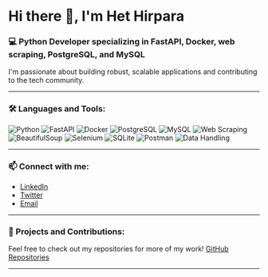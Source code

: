 # Hi there 👋, I'm Het Hirpara

### 💻 Python Developer specializing in FastAPI, Docker, web scraping, PostgreSQL, and MySQL

I'm passionate about building robust, scalable applications and contributing to the tech community.

---

### 🛠 Languages and Tools:

![Python](https://img.shields.io/badge/Python-3776AB?style=for-the-badge&logo=python&logoColor=white)
![FastAPI](https://img.shields.io/badge/FastAPI-009688?style=for-the-badge&logo=fastapi&logoColor=white)
![Docker](https://img.shields.io/badge/Docker-2496ED?style=for-the-badge&logo=docker&logoColor=white)
![PostgreSQL](https://img.shields.io/badge/PostgreSQL-336791?style=for-the-badge&logo=postgresql&logoColor=white)
![MySQL](https://img.shields.io/badge/MySQL-4479A1?style=for-the-badge&logo=mysql&logoColor=white)
![Web Scraping](https://img.shields.io/badge/Web%20Scraping-4B8BBE?style=for-the-badge&logo=web-scraping&logoColor=white)
![BeautifulSoup](https://img.shields.io/badge/BeautifulSoup-4B8BBE?style=for-the-badge&logo=beautifulsoup&logoColor=white)
![Selenium](https://img.shields.io/badge/Selenium-43B02A?style=for-the-badge&logo=selenium&logoColor=white)
![SQLite](https://img.shields.io/badge/SQLite-003B57?style=for-the-badge&logo=sqlite&logoColor=white)
![Postman](https://img.shields.io/badge/Postman-FF6C37?style=for-the-badge&logo=postman&logoColor=white)
![Data Handling](https://img.shields.io/badge/Data%20Handling-3DDC84?style=for-the-badge&logo=data&logoColor=white)

---

### 📫 Connect with me:

- [LinkedIn](https://linkedin.com/in/hethirpara)
- [Twitter](https://twitter.com/hethirpara)
- [Email](mailto:hethirpara78@gmail.com)

---

### 🚀 Projects and Contributions:

Feel free to check out my repositories for more of my work! [GitHub Repositories](https://github.com/Hethirpara?tab=repositories)

---

